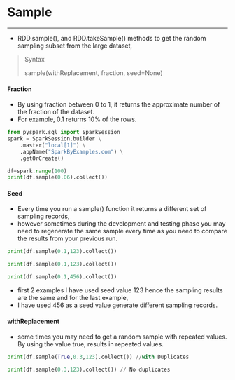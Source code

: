 # Sample

---
* RDD.sample(), and RDD.takeSample() methods to get the random sampling subset from the large dataset,
>Syntax
> 
>sample(withReplacement, fraction, seed=None)

#### Fraction
* By using fraction between 0 to 1, it returns the approximate number of the fraction of the dataset. 
* For example, 0.1 returns 10% of the rows.
```python
from pyspark.sql import SparkSession
spark = SparkSession.builder \
    .master("local[1]") \
    .appName("SparkByExamples.com") \
    .getOrCreate()

df=spark.range(100)
print(df.sample(0.06).collect())
```
#### Seed
* Every time you run a sample() function it returns a different set of sampling records, 
* however sometimes during the development and testing phase you may need to regenerate the same sample every time as you need to compare the results from your previous run.
```python
print(df.sample(0.1,123).collect())

print(df.sample(0.1,123).collect())

print(df.sample(0.1,456).collect())
```
* first 2 examples I have used seed value 123 hence the sampling results are the same and for the last example, 
* I have used 456 as a seed value generate different sampling records.

#### withReplacement
* some times you may need to get a random sample with repeated values. By using the value true, results in repeated values.
```python
print(df.sample(True,0.3,123).collect()) //with Duplicates

print(df.sample(0.3,123).collect()) // No duplicates
```


